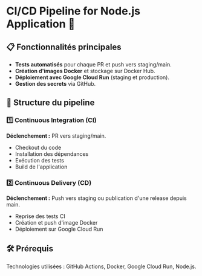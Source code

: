 <!DOCTYPE html>
<html>
<body>
  <h1>CI/CD Pipeline for Node.js Application 🚀</h1>
  <h2>📋 Fonctionnalités principales</h2>
  <ul>
    <li><strong>Tests automatisés</strong> pour chaque PR et push vers staging/main.</li>
    <li><strong>Création d'images Docker</strong> et stockage sur Docker Hub.</li>
    <li><strong>Déploiement avec Google Cloud Run</strong> (staging et production).</li>
    <li><strong>Gestion des secrets</strong> via GitHub.</li>
  </ul>
  <h2>📂 Structure du pipeline</h2>
  <h3>1️⃣ Continuous Integration (CI)</h3>
  <p><strong>Déclenchement :</strong> PR vers staging/main.</p>
  <ul>
    <li>Checkout du code</li>
    <li>Installation des dépendances</li>
    <li>Exécution des tests</li>
    <li>Build de l'application</li>
  </ul>
  <h3>2️⃣ Continuous Delivery (CD)</h3>
  <p><strong>Déclenchement :</strong> Push vers staging ou publication d'une release depuis main.</p>
  <ul>
    <li>Reprise des tests CI</li>
    <li>Création et push d'image Docker</li>
    <li>Déploiement sur Google Cloud Run</li>
  </ul>
  <h2>🛠️ Prérequis</h2>
  <p>Technologies utilisées : GitHub Actions, Docker, Google Cloud Run, Node.js.</p>
</body>
</html>
